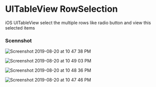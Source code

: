 # UITableView RowSelection
iOS UITableView select the multiple rows like radio button and view this selected items

### Scennshot 

![Screenshot 2019-08-20 at 10 47 38 PM](https://user-images.githubusercontent.com/39120158/63367133-00ab0300-c39d-11e9-8a21-48f008780829.png)

![Screenshot 2019-08-20 at 10 49 03 PM](https://user-images.githubusercontent.com/39120158/63367135-01439980-c39d-11e9-90ae-befa5a6c1fef.png)

![Screenshot 2019-08-20 at 10 48 36 PM](https://user-images.githubusercontent.com/39120158/63367142-0274c680-c39d-11e9-892b-8b593369b8da.png)

![Screenshot 2019-08-20 at 10 47 46 PM](https://user-images.githubusercontent.com/39120158/63367144-0274c680-c39d-11e9-87dc-368c8250ec43.png)

